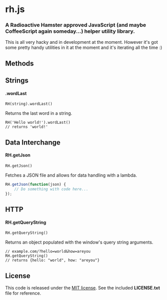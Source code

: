 rh.js
=====

### A Radioactive Hamster approved JavaScript (and maybe CoffeeScript again someday...) helper utility library.

This is all very hacky and in development at the moment. However it's got some pretty handy utilities in it at the moment
and it's iterating all the time :)

## Methods

Strings
-------

#### .wordLast

```JS
RH(string).wordLast()
```

Returns the last word in a string.

```JS
RH('Hello world!').wordLast()
// returns 'world!'
```

Data Interchange
----------------

#### RH.getJson

```JS
RH.getJson()
```

Fetches a JSON file and allows for data handling with a lambda.  

```js
RH.getJson(function(json) {
    // Do something with code here...
});
```

HTTP
----

#### RH.getQueryString

```JS
RH.getQueryString()
```

Returns an object populated with the window's query string arguments.

```JS
// example.com/?hello=world&how=areyou
RH.getQueryString()
// returns {hello: "world", how: "areyou"}
```

## License

This code is released under the [MIT license](http://opensource.org/licenses/MIT). See the included **LICENSE.txt** file for reference.
